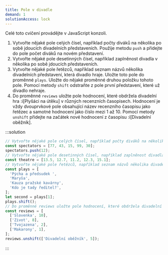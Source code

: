 ```yaml
---
title: Pole v divadle
demand: 1
solutionAccess: lock
---
```


Celé toto cvičení provádějte v JavaScript konzoli.

1. Vytvořte nějaké pole celých čísel, například počty diváků na několika po sobě jdoucích divadelních představeních. Použije metodu `push` a přidejte do pole počet diváků na novém představení.
1. Vytvořte nějaké pole desetinných čísel, například zaplněnost divadla v několika po sobě jdoucích představeních.
1. Vytvořte nějaké pole řetězců, například seznam názvů několika divadelních představení, která divadlo hraje. Uložte toto pole do proměnné `plays`. Uložte do nějaké proměnné druhou položku tohoto pole. Pomocí metody `shift` odstraňte z pole první představení, které už divadlo nehraje.
1. Do proměnné `reviews` uložte pole hodnocení, které obdržela divadelní hra :i[Plyšáci na útěku] v různých recenzních časopisech. Hodnocení je vždy dvouprvkové pole obsahující název recenzního časopisu jako řetězec a samotné hodnocení jako číslo mezi 1 až 10. Pomocí metody `unshift` přidejte na začátek nové hodnocení z časopisu :i[Divadelní oběžník].

:::solution

```js
// Vytvořte nějaké pole celých čísel, například počty diváků na několika po sobě jdoucích divadelních představeních. Použije metodu push a přidejte do pole počet diváků na novém představení.
const spectators = [77, 43, 15, 99, 30];
spectators.push(12);
// Vytvořte nějaké pole desetinných čísel, například zaplněnost divadla v několika po sobě jdoucích představeních.
const theatre = [13.5, 12.7, 11.2, 12.3, 15.1];
// Vytvořte nějaké pole řetězců, například seznam názvů několika divadelních představení, která divadlo hraje. Uložte toto pole do proměnné plays. Uložte do nějaké proměnné druhou položku tohoto pole. Pomocí metody shift odstraňte z pole první představení, které už divadlo nehraje.
const plays = [
  'Pýcha a předsudek ',
  'Maryša',
  'Kauza pražské kavárny',
  'Kdo je tady ředitel?',
];
let second = plays[1];
plays.shift();
// Do proměnné reviews uložte pole hodnocení, které obdržela divadelní hra Plyšáci na útěku v různých recenzních časopisech. Hodnocení je vždy dvouprvkové pole obsahující název recenzního časopisu jako řetězec a samotné hodnocení jako číslo mezi 1 až 10. Pomocí metody unshift přidejte na začátek nové hodnocení z časopisu Divadelní oběžník.
const reviews = [
  ['Slovenka', 10],
  ['Zivot', 8],
  ['Tvojazena', 2],
  ['Makarony', 1],
];
reviews.unshift(['Divadelní oběžník', 5]);
```

:::
